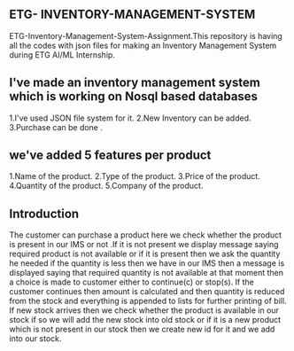 ## ETG- INVENTORY-MANAGEMENT-SYSTEM
ETG-Inventory-Management-System-Assignment.This repository is having all the codes with json files for making an Inventory Management System during ETG AI/ML Internship.
## I've made an inventory management system which is working on Nosql based databases
1.I've used JSON file system for it.
2.New Inventory can be added.
3.Purchase can be done .
## we've added 5 features per product
1.Name of the product.
2.Type of the product.
3.Price of the product.
4.Quantity of the product.
5.Company of the product.
## Introduction 
The customer can purchase a product here we check whether the product is present in our IMS or not .If it is not present we display message saying required product is not available or if it is present then we ask the quantity he needed if the quantity is less then we have in our IMS then a message is displayed saying that required quantity is not available at that moment then a choice is made to customer either to continue(c) or stop(s). If the customer continues then amount is calculated and then quantity is reduced from the stock and everything is appended to lists for further printing of bill.  
If new stock arrives then we check whether the product is available in our stock if so we will add the new stock into old stock or if it is a new product which is not present in our stock then we create new id for it and we add into our stock.
